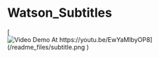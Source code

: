 # Watson_Subtitles

[![Video Demo At https://youtu.be/EwYaMlbyOP8](/readme_files/subtitle.png
)](https://youtu.be/EwYaMlbyOP8 "Video Demo At https://youtu.be/EwYaMlbyOP8")

 
